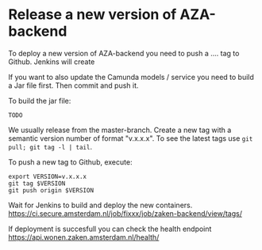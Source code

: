 # Release a new version of AZA-backend

To deploy a new version of AZA-backend you need to push a ....
tag to Github. Jenkins will create

If you want to also update the Camunda models / service you
need to build a Jar file first. Then commit and push it.

To build the jar file:

```
TODO
```

We usually release from the master-branch. Create a new tag
with a semantic version number of format "v.x.x.x".
To see the latest tags use `git pull; git tag -l | tail`.

To push a new tag to Github, execute:

```
export VERSION=v.x.x.x
git tag $VERSION
git push origin $VERSION
```

Wait for Jenkins to build and deploy the new containers.
https://ci.secure.amsterdam.nl/job/fixxx/job/zaken-backend/view/tags/

If deployment is succesfull you can check the health endpoint
https://api.wonen.zaken.amsterdam.nl/health/

